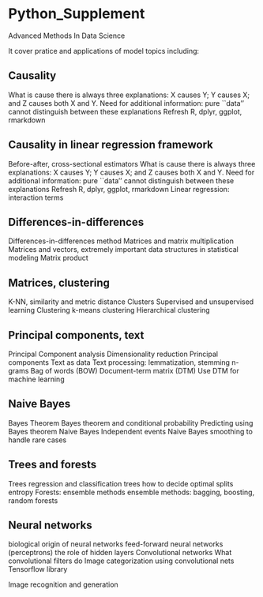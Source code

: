 # Python_Supplement

Advanced Methods In Data Science

It cover pratice and applications of model topics including:

<h2>Causality</h2>
  What is cause
  there is always three explanations: X causes Y; Y causes X; and Z causes both X and Y.
  Need for additional information: pure ``data’’ cannot distinguish between these explanations
  Refresh R, dplyr, ggplot, rmarkdown

<h2>Causality in linear regression framework</h2> 
  Before-after, cross-sectional estimators
    What is cause
    there is always three explanations: X causes Y; Y causes X; and Z causes both X and Y.
    Need for additional information: pure ``data’’ cannot distinguish between these explanations
    Refresh R, dplyr, ggplot, rmarkdown
  Linear regression: interaction terms
  
  
<h2>Differences-in-differences</h2>  
  Differences-in-differences method
  Matrices and matrix multiplication
    Matrices and vectors, extremely important data structures in statistical modeling
    Matrix product
    
<h2>Matrices, clustering</h2>  
  K-NN, similarity and metric distance
  Clusters
    Supervised and unsupervised learning
    Clustering
    k-means clustering
    Hierarchical clustering

<h2>Principal components, text</h2>  
  Principal Component analysis
    Dimensionality reduction
    Principal components
  Text as data
    Text processing: lemmatization, stemming
    n-grams
    Bag of words (BOW)
    Document-term matrix (DTM)
    Use DTM for machine learning

<h2>Naive Bayes</h2>  
  Bayes Theorem
    Bayes theorem and conditional probability
    Predicting using Bayes theorem
    Naive Bayes
  Independent events
    Naive Bayes
    smoothing to handle rare cases

<h2>Trees and forests</h2>  
  Trees
    regression and classification trees
    how to decide optimal splits
    entropy
  Forests: ensemble methods
    ensemble methods: bagging, boosting, random forests

<h2>Neural networks</h2>  
  biological origin of neural networks
  feed-forward neural networks (perceptrons)
  the role of hidden layers
Convolutional networks
  What convolutional filters do
  Image categorization using convolutional nets
  Tensorflow library
    
Image recognition and generation

